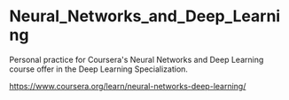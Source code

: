 # Neural_Networks_and_Deep_Learning
Personal practice for Coursera's Neural Networks and Deep Learning course offer in the Deep Learning Specialization.

https://www.coursera.org/learn/neural-networks-deep-learning/

